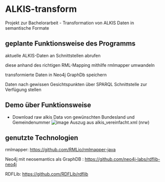 # ALKIS-transform
Projekt zur Bachelorarbeit - Transformation von ALKIS Daten in semantische Formate 

## geplante Funktionsweise des Programms 
aktuelle ALKIS-Daten an Schnittstellen abrufen

diese anhand des richtigen RML-Mapping mithilfe rmlmapper umwandeln

transformierte Daten in Neo4j GraphDb speichern

Daten nach gewissen Gesichtspunkten über SPARQL Schnittstelle zur Verfügung stellen 

## Demo über Funktionsweise
- Download raw alkis Data von gewünschten Bundesland und Gemeindenummer 
![image](https://user-images.githubusercontent.com/40140980/156211143-0e53fde8-bfae-4495-bd66-1e0ac9b2a357.png)
Auszug aus alkis_vereinfacht.xml (nrw)



## genutzte Technologien

rmlmapper: https://github.com/RMLio/rmlmapper-java 

Neo4j mit neosemantics als GraphDB : https://github.com/neo4j-labs/rdflib-neo4j 

RDFLib: https://github.com/RDFLib/rdflib
